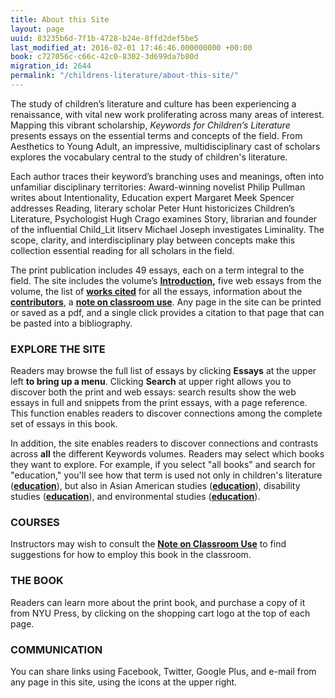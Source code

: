 ```yaml
---
title: About this Site
layout: page
uuid: 83235b6d-7f1b-4728-b24e-8ffd2def5be5
last_modified_at: 2016-02-01 17:46:46.000000000 +00:00
book: c727056c-c66c-42c0-8302-3d699da7b80d
migration_id: 2644
permalink: "/childrens-literature/about-this-site/"
---
```


The study of children’s literature and culture has been experiencing a renaissance, with vital new work proliferating across many areas of interest. Mapping this vibrant scholarship, _Keywords for Children’s Literature_ presents essays on the essential terms and concepts of the field. From Aesthetics to Young Adult, an impressive, multidisciplinary cast of scholars explores the vocabulary central to the study of children's literature.

Each author traces their keyword’s branching uses and meanings, often into unfamiliar disciplinary territories: Award-winning novelist Philip Pullman writes about Intentionality, Education expert Margaret Meek Spencer addresses Reading, literary scholar Peter Hunt historicizes Children’s Literature, Psychologist Hugh Crago examines Story, librarian and founder of the influential Child\_Lit litserv Michael Joseph investigates Liminality. The scope, clarity, and interdisciplinary play between concepts make this collection essential reading for all scholars in the field.

The print publication includes 49 essays, each on a term integral to the field. The site includes the volume’s **[Introduction](/childrens-literature/introduction/),** five web essays from the volume, the list of **[works cited](/childrens-literature/works_cited/)** for all the essays, information about the [**contributors**](/childrens-literature/contributors/), a **[note on classroom use](/childrens-literature/in-the-classroom/note-on-classroom-use/)**. Any page in the site can be printed or saved as a pdf, and a single click provides a citation to that page that can be pasted into a bibliography.

### **EXPLORE THE SITE**

Readers may browse the full list of essays by clicking **Essays** at the upper left **to bring up a menu**. Clicking **Search** at upper right allows you to discover both the print and web essays: search results show the web essays in full and snippets from the print essays, with a page reference. This function enables readers to discover connections among the complete set of essays in this book.

In addition, the site enables readers to discover connections and contrasts across **all** the different Keywords volumes. Readers may select which books they want to explore. For example, if you select "all books" and search for "education," you'll see how that term is used not only in children's literature (**[education](/childrens-literature/essay/education/)**), but also in Asian American studies (**[education](/asian-american-studies/essay/education/)**), disability studies (**[education](/disability-studies/essay/education/)**), and environmental studies (**[education](/environmental-studies/essay/education/)**).

### **COURSES**

Instructors may wish to consult the **[Note on Classroom Use](/childrens-literature/in-the-classroom/note-on-classroom-use/)** to find suggestions for how to employ this book in the classroom.

### **THE BOOK**

Readers can learn more about the print book, and purchase a copy of it from NYU Press, by clicking on the shopping cart logo at the top of each page.

### **COMMUNICATION**

You can share links using Facebook, Twitter, Google Plus, and e-mail from any page in this site, using the icons at the upper right.
